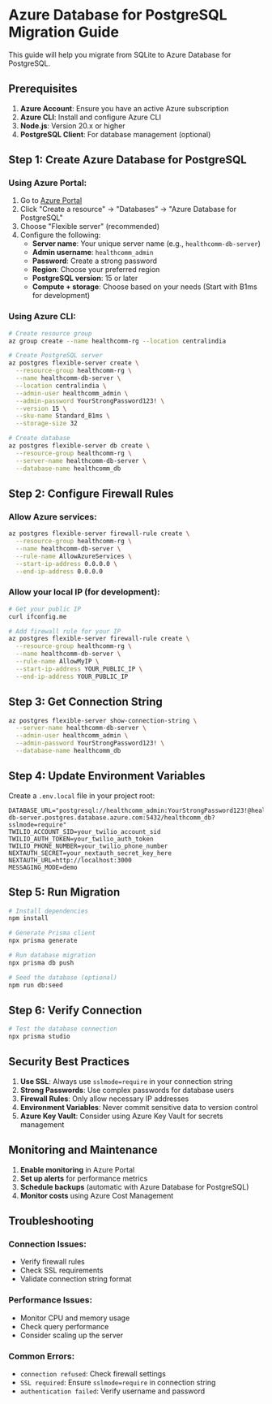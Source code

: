 # Azure Database for PostgreSQL Migration Guide

This guide will help you migrate from SQLite to Azure Database for PostgreSQL.

## Prerequisites

1. **Azure Account**: Ensure you have an active Azure subscription
2. **Azure CLI**: Install and configure Azure CLI
3. **Node.js**: Version 20.x or higher
4. **PostgreSQL Client**: For database management (optional)

## Step 1: Create Azure Database for PostgreSQL

### Using Azure Portal:
1. Go to [Azure Portal](https://portal.azure.com)
2. Click "Create a resource" → "Databases" → "Azure Database for PostgreSQL"
3. Choose "Flexible server" (recommended)
4. Configure the following:
   - **Server name**: Your unique server name (e.g., `healthcomm-db-server`)
   - **Admin username**: `healthcomm_admin`
   - **Password**: Create a strong password
   - **Region**: Choose your preferred region
   - **PostgreSQL version**: 15 or later
   - **Compute + storage**: Choose based on your needs (Start with B1ms for development)

### Using Azure CLI:
```bash
# Create resource group
az group create --name healthcomm-rg --location centralindia

# Create PostgreSQL server
az postgres flexible-server create \
  --resource-group healthcomm-rg \
  --name healthcomm-db-server \
  --location centralindia \
  --admin-user healthcomm_admin \
  --admin-password YourStrongPassword123! \
  --version 15 \
  --sku-name Standard_B1ms \
  --storage-size 32

# Create database
az postgres flexible-server db create \
  --resource-group healthcomm-rg \
  --server-name healthcomm-db-server \
  --database-name healthcomm_db
```

## Step 2: Configure Firewall Rules

### Allow Azure services:
```bash
az postgres flexible-server firewall-rule create \
  --resource-group healthcomm-rg \
  --name healthcomm-db-server \
  --rule-name AllowAzureServices \
  --start-ip-address 0.0.0.0 \
  --end-ip-address 0.0.0.0
```

### Allow your local IP (for development):
```bash
# Get your public IP
curl ifconfig.me

# Add firewall rule for your IP
az postgres flexible-server firewall-rule create \
  --resource-group healthcomm-rg \
  --name healthcomm-db-server \
  --rule-name AllowMyIP \
  --start-ip-address YOUR_PUBLIC_IP \
  --end-ip-address YOUR_PUBLIC_IP
```

## Step 3: Get Connection String

```bash
az postgres flexible-server show-connection-string \
  --server-name healthcomm-db-server \
  --admin-user healthcomm_admin \
  --admin-password YourStrongPassword123! \
  --database-name healthcomm_db
```

## Step 4: Update Environment Variables

Create a `.env.local` file in your project root:

```env
DATABASE_URL="postgresql://healthcomm_admin:YourStrongPassword123!@healthcomm-db-server.postgres.database.azure.com:5432/healthcomm_db?sslmode=require"
TWILIO_ACCOUNT_SID=your_twilio_account_sid
TWILIO_AUTH_TOKEN=your_twilio_auth_token
TWILIO_PHONE_NUMBER=your_twilio_phone_number
NEXTAUTH_SECRET=your_nextauth_secret_key_here
NEXTAUTH_URL=http://localhost:3000
MESSAGING_MODE=demo
```

## Step 5: Run Migration

```bash
# Install dependencies
npm install

# Generate Prisma client
npx prisma generate

# Run database migration
npx prisma db push

# Seed the database (optional)
npm run db:seed
```

## Step 6: Verify Connection

```bash
# Test the database connection
npx prisma studio
```

## Security Best Practices

1. **Use SSL**: Always use `sslmode=require` in your connection string
2. **Strong Passwords**: Use complex passwords for database users
3. **Firewall Rules**: Only allow necessary IP addresses
4. **Environment Variables**: Never commit sensitive data to version control
5. **Azure Key Vault**: Consider using Azure Key Vault for secrets management

## Monitoring and Maintenance

1. **Enable monitoring** in Azure Portal
2. **Set up alerts** for performance metrics
3. **Schedule backups** (automatic with Azure Database for PostgreSQL)
4. **Monitor costs** using Azure Cost Management

## Troubleshooting

### Connection Issues:
- Verify firewall rules
- Check SSL requirements
- Validate connection string format

### Performance Issues:
- Monitor CPU and memory usage
- Check query performance
- Consider scaling up the server

### Common Errors:
- `connection refused`: Check firewall settings
- `SSL required`: Ensure `sslmode=require` in connection string
- `authentication failed`: Verify username and password
